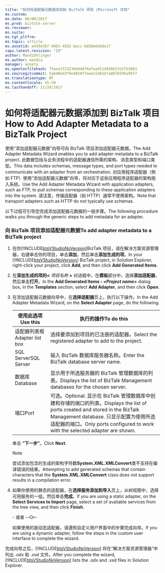 ```yaml
---
title: "如何将适配器元数据添加到 BizTalk 项目 |Microsoft 文档"
ms.custom: 
ms.date: 06/08/2017
ms.prod: biztalk-server
ms.reviewer: 
ms.suite: 
ms.tgt_pltfrm: 
ms.topic: article
ms.assetid: e439e5bf-94b3-4582-bacc-b058e6eb8e17
caps.latest.revision: "13"
author: MandiOhlinger
ms.author: mandia
manager: anneta
ms.openlocfilehash: 75aea1f23236d448f6efaa451d45663352fb3083
ms.sourcegitcommit: 5abd0ed3f9e4858ffaaec5481bfa8878595e95f7
ms.translationtype: MT
ms.contentlocale: zh-CN
ms.lasthandoff: 11/28/2017
---
```

# <a name="how-to-add-adapter-metadata-to-a-biztalk-project"></a><span data-ttu-id="bbebe-102">如何将适配器元数据添加到 BizTalk 项目</span><span class="sxs-lookup"><span data-stu-id="bbebe-102">How to Add Adapter Metadata to a BizTalk Project</span></span>
<span data-ttu-id="bbebe-103">使用“添加适配器元数据”向导可向 BizTalk 项目添加适配器元数据。</span><span class="sxs-lookup"><span data-stu-id="bbebe-103">The Add Adapter Metadata Wizard enables you to add adapter metadata to a BizTalk project.</span></span> <span data-ttu-id="bbebe-104">此数据包括与业务流程中的适配器通信所需的架构、消息类型和端口类型。</span><span class="sxs-lookup"><span data-stu-id="bbebe-104">This data includes schemas, message types, and port types needed to communicate with an adapter from an orchestration.</span></span> <span data-ttu-id="bbebe-105">对应用程序适配器（例如 FTP）使用“添加适配器元数据”向导，将对应于这些应用程序适配器的架构拖入系统。</span><span class="sxs-lookup"><span data-stu-id="bbebe-105">Use the Add Adapter Metadata Wizard with application adapters, such as FTP, to pull schemas corresponding to these application adapters into the system.</span></span> <span data-ttu-id="bbebe-106">请注意，传输适配器（如 HTTP）通常不使用架构。</span><span class="sxs-lookup"><span data-stu-id="bbebe-106">Note that transport adapters such as HTTP do not typically use schemas.</span></span>  
  
 <span data-ttu-id="bbebe-107">以下过程可引导您完成添加适配器元数据的一般步骤。</span><span class="sxs-lookup"><span data-stu-id="bbebe-107">The following procedure walks you through the generic steps to add metadata for an adapter.</span></span>  
  
### <a name="to-add-adapter-metadata-to-a-biztalk-project"></a><span data-ttu-id="bbebe-108">向 BizTalk 项目添加适配器元数据</span><span class="sxs-lookup"><span data-stu-id="bbebe-108">To add adapter metadata to a BizTalk project</span></span>  
  
1.  <span data-ttu-id="bbebe-109">在你[!INCLUDE[btsVStudioNoVersion](../includes/btsvstudionoversion-md.md)]BizTalk 项目，请在解决方案资源管理器，右键单击你的项目，单击**添加**，然后单击**添加生成的项**。</span><span class="sxs-lookup"><span data-stu-id="bbebe-109">In your [!INCLUDE[btsVStudioNoVersion](../includes/btsvstudionoversion-md.md)] BizTalk project, in Solution Explorer, right-click your project, click **Add**, and then click **Add Generated Items**.</span></span>  
  
2.  <span data-ttu-id="bbebe-110">在**添加生成的项的\<** *项目名称* **\>** 对话框中，在**模板**部分中，选择**添加适配器**，然后单击**打开**。</span><span class="sxs-lookup"><span data-stu-id="bbebe-110">In the **Add Generated Items - \<***Project name***\>** dialog box, in the **Templates** section, select **Add Adapter**, and then click **Open**.</span></span>  
  
3.  <span data-ttu-id="bbebe-111">在添加适配器元数据向导中，在**选择适配器**页上，执行以下操作。</span><span class="sxs-lookup"><span data-stu-id="bbebe-111">In the Add Adapter Metadata Wizard, on the **Select Adapter** page, do the following.</span></span>  
  
    |<span data-ttu-id="bbebe-112">使用此选项</span><span class="sxs-lookup"><span data-stu-id="bbebe-112">Use this</span></span>|<span data-ttu-id="bbebe-113">执行的操作</span><span class="sxs-lookup"><span data-stu-id="bbebe-113">To do this</span></span>|  
    |--------------|----------------|  
    |<span data-ttu-id="bbebe-114">适配器列表框</span><span class="sxs-lookup"><span data-stu-id="bbebe-114">Adapter list box</span></span>|<span data-ttu-id="bbebe-115">选择要添加到项目的已注册的适配器。</span><span class="sxs-lookup"><span data-stu-id="bbebe-115">Select the registered adapter to add to the project.</span></span>|  
    |<span data-ttu-id="bbebe-116">SQL Server</span><span class="sxs-lookup"><span data-stu-id="bbebe-116">SQL Server</span></span>|<span data-ttu-id="bbebe-117">输入 BizTalk 数据库服务器名称。</span><span class="sxs-lookup"><span data-stu-id="bbebe-117">Enter the BizTalk database server name.</span></span>|  
    |<span data-ttu-id="bbebe-118">数据库</span><span class="sxs-lookup"><span data-stu-id="bbebe-118">Database</span></span>|<span data-ttu-id="bbebe-119">显示用于所选服务器的 BizTalk 管理数据库的列表。</span><span class="sxs-lookup"><span data-stu-id="bbebe-119">Displays the list of BizTalk Management databases for the chosen server.</span></span>|  
    |<span data-ttu-id="bbebe-120">端口</span><span class="sxs-lookup"><span data-stu-id="bbebe-120">Port</span></span>|<span data-ttu-id="bbebe-121">可选。</span><span class="sxs-lookup"><span data-stu-id="bbebe-121">Optional.</span></span> <span data-ttu-id="bbebe-122">显示在 BizTalk 管理数据库中创建和存储的端口的列表。</span><span class="sxs-lookup"><span data-stu-id="bbebe-122">Displays the list of ports created and stored in the BizTalk Management database.</span></span> <span data-ttu-id="bbebe-123">只显示配置为使用所选适配器的端口。</span><span class="sxs-lookup"><span data-stu-id="bbebe-123">Only ports configured to work with the selected adapter are shown.</span></span>|  
  
     <span data-ttu-id="bbebe-124">单击 **“下一步”**。</span><span class="sxs-lookup"><span data-stu-id="bbebe-124">Click **Next**.</span></span>  
  
    > [!NOTE]
    >  <span data-ttu-id="bbebe-125">尝试添加包含的生成的架构字符数**System.XML.XMLConvert**类不支持在编译错误的结果。</span><span class="sxs-lookup"><span data-stu-id="bbebe-125">Attempting to add generated schemas that contain characters that the **System.XML.XMLConvert** class does not support results in a compilation error.</span></span>  
  
4.  <span data-ttu-id="bbebe-126">如果你使用的静态的适配器，在**选择服务添加到导入**页上，从树视图中，选择可用服务的一组，然后单击**完成**。</span><span class="sxs-lookup"><span data-stu-id="bbebe-126">If you are using a static adapter, on the **Select Services to Import** page, select a set of available services from the tree view, and then click **Finish**.</span></span>  
  
     <span data-ttu-id="bbebe-127">- 或者 -</span><span class="sxs-lookup"><span data-stu-id="bbebe-127">–Or–</span></span>  
  
     <span data-ttu-id="bbebe-128">如果使用的是动态适配器，请遵照自定义用户界面中的步骤完成向导。</span><span class="sxs-lookup"><span data-stu-id="bbebe-128">If you are using a dynamic adapter, follow the steps in the custom user interface to complete the wizard.</span></span>  
  
 <span data-ttu-id="bbebe-129">完成向导之后，[!INCLUDE[btsVStudioNoVersion](../includes/btsvstudionoversion-md.md)] 将在“解决方案资源管理器”中列出 .odx 和 .xsd 文件。</span><span class="sxs-lookup"><span data-stu-id="bbebe-129">After you complete the wizard, [!INCLUDE[btsVStudioNoVersion](../includes/btsvstudionoversion-md.md)] lists the .odx and .xsd files in Solution Explorer.</span></span>
